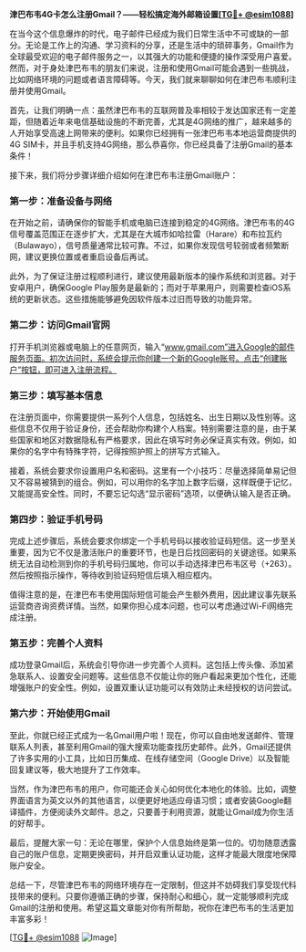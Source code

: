 **津巴布韦4G卡怎么注册Gmail？——轻松搞定海外邮箱设置[[TG💪+ @esim1088](https://t.me/s/esim1088)]**

在当今这个信息爆炸的时代，电子邮件已经成为我们日常生活中不可或缺的一部分。无论是工作上的沟通、学习资料的分享，还是生活中的琐碎事务，Gmail作为全球最受欢迎的电子邮件服务之一，以其强大的功能和便捷的操作深受用户喜爱。然而，对于身处津巴布韦的朋友们来说，注册和使用Gmail可能会遇到一些挑战，比如网络环境的问题或者语言障碍等。今天，我们就来聊聊如何在津巴布韦顺利注册并使用Gmail。

首先，让我们明确一点：虽然津巴布韦的互联网普及率相较于发达国家还有一定差距，但随着近年来电信基础设施的不断完善，尤其是4G网络的推广，越来越多的人开始享受高速上网带来的便利。如果你已经拥有一张津巴布韦本地运营商提供的4G SIM卡，并且手机支持4G网络，那么恭喜你，你已经具备了注册Gmail的基本条件！

接下来，我们将分步骤详细介绍如何在津巴布韦注册Gmail账户：

### 第一步：准备设备与网络

在开始之前，请确保你的智能手机或电脑已连接到稳定的4G网络。津巴布韦的4G信号覆盖范围正在逐步扩大，尤其是在大城市如哈拉雷（Harare）和布拉瓦约（Bulawayo），信号质量通常比较可靠。不过，如果你发现信号较弱或者频繁断网，建议更换位置或者重启设备后再试。

此外，为了保证注册过程顺利进行，建议使用最新版本的操作系统和浏览器。对于安卓用户，确保Google Play服务是最新的；而对于苹果用户，则需要检查iOS系统的更新状态。这些措施能够避免因软件版本过旧而导致的功能异常。

### 第二步：访问Gmail官网

打开手机浏览器或电脑上的任意网页，输入“www.gmail.com”进入Google的邮件服务页面。初次访问时，系统会提示你创建一个新的Google账号。点击“创建账户”按钮，即可进入注册流程。

### 第三步：填写基本信息

在注册页面中，你需要提供一系列个人信息，包括姓名、出生日期以及性别等。这些信息不仅用于验证身份，还会帮助你构建个人档案。特别需要注意的是，由于某些国家和地区对数据隐私有严格要求，因此在填写时务必保证真实有效。例如，如果你的名字中有特殊字符，记得按照护照上的拼写方式输入。

接着，系统会要求你设置用户名和密码。这里有一个小技巧：尽量选择简单易记但又不容易被猜到的组合。例如，可以用你的名字加上数字后缀，这样既便于记忆，又能提高安全性。同时，不要忘记勾选“显示密码”选项，以便确认输入是否正确。

### 第四步：验证手机号码

完成上述步骤后，系统会要求你绑定一个手机号码以接收验证码短信。这一步至关重要，因为它不仅是激活账户的重要环节，也是日后找回密码的关键途径。如果系统无法自动检测到你的手机号码归属地，你可以手动选择津巴布韦区号（+263）。然后按照指示操作，等待收到验证码短信后填入相应框内。

值得注意的是，在津巴布韦使用国际短信可能会产生额外费用，因此建议事先联系运营商咨询资费详情。当然，如果你担心成本问题，也可以考虑通过Wi-Fi网络完成注册。

### 第五步：完善个人资料

成功登录Gmail后，系统会引导你进一步完善个人资料。这包括上传头像、添加紧急联系人、设置安全问题等。这些信息不仅能让你的账户看起来更加个性化，还能增强账户的安全性。例如，设置双重认证功能可以有效防止未经授权的访问尝试。

### 第六步：开始使用Gmail

至此，你就已经正式成为一名Gmail用户啦！现在，你可以自由地发送邮件、管理联系人列表，甚至利用Gmail的强大搜索功能查找历史邮件。此外，Gmail还提供了许多实用的小工具，比如日历集成、在线存储空间（Google Drive）以及智能回复建议等，极大地提升了工作效率。

当然，作为津巴布韦的用户，你可能还会关心如何优化本地化的体验。比如，调整界面语言为英文以外的其他语言，以便更好地适应母语习惯；或者安装Google翻译插件，方便阅读外文邮件。总之，只要善于利用资源，就能让Gmail成为你生活的好帮手。

最后，提醒大家一句：无论在哪里，保护个人信息始终是第一位的。切勿随意透露自己的账户信息，定期更换密码，并开启双重认证功能，这样才能最大限度地保障账户安全。

总结一下，尽管津巴布韦的网络环境存在一定限制，但这并不妨碍我们享受现代科技带来的便利。只要你遵循正确的步骤，保持耐心和细心，就一定能够顺利完成Gmail的注册和使用。希望这篇文章能对你有所帮助，祝你在津巴布韦的生活更加丰富多彩！

[[TG💪+ @esim1088](https://t.me/s/esim1088) ![Image](https://i.postimg.cc/4NQfJmqS/Snipaste-2025-05-13-00-14-12.png)]